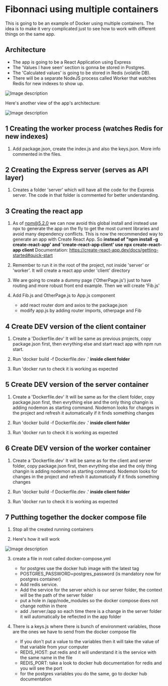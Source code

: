 Fibonnaci using multiple containers
===================================

This is going to be an example of Docker using multiple containers. The idea is to make it very complicated just to see how to work with different things on the same app. 

Architecture
------------
* The app is going to be a React Application using Express
* The 'Values I have seen' section is gonna be stored in Postgres.
* The 'Calculated values' is going to be stored in Redis (volatile DB).
* There will be a separate NodeJS process called Worker that watches Redis for new indexes to show up. 

![Image description](https://github.com/jorgeautomation/Docker_multicontainers/blob/master/architecture.png)

Here's another view of the app's architecture:

![Image description](https://github.com/jorgeautomation/Docker_multicontainers/blob/master/architecture.png)

1 Creating the worker process (watches Redis for new indexes)
-------------------------------------------------------------

1. Add package.json, create the index.js and also the keys.json. More info commented in the files. 


2 Creating the Express server (serves as API layer)
-------------------------------------------------------------

1. Creates a folder 'server' which will have all the code for the Express server. The code in that folder is commented for better understanding.

3 Creating the react app
------------------------

1.  As of npm@5.2.0 we can now avoid this global install and instead use npx to generate the app on the fly to get the most current libraries and avoid many dependency conflicts. This is now the recommended way to generate an app with Create React App. So **instead of "npm install -g create-react-app' and 'create-react-app client' use npx create-react-app client** Documentation: https://create-react-app.dev/docs/getting-started#quick-start

2. Remember to run it in the root of the project, not inside 'server' or 'worker'. It will create a react app under 'client' directory

3. We are going to create a dummy page ('OtherPage.js') just to have routing and more robust front end example. Then we will create 'Fib.js'

4. Add Fib.js and OtherPage.js to App.js component
    - add react router dom and axios to the package.json
    - modify app.js by adding router imports, otherpage and Fib

4 Create DEV version of the client container
------------------------------

1. Create a 'Dockerfile.dev' It will be same as previous projects, copy package.json first, then evrything else and start react app with npm run start.

2. Run 'docker build -f Dockerfile.dev .' **inside client folder**

3. Run 'docker run <containeridfrompreviousstep> to check it is working as expected


5 Create DEV version of the server container
------------------------------

1. Create a 'Dockerfile.dev' It will be same as for the client folder, copy package.json first, then evrything else and the only thing changin is adding nodemon as starting command. Nodemon looks for changes in the project and refresh it automatically if it finds something changes

2. Run 'docker build -f Dockerfile.dev .' **inside client folder**

3. Run 'docker run <containeridfrompreviousstep> to check it is working as expected

6 Create DEV version of the worker container
------------------------------

1. Create a 'Dockerfile.dev' It will be same as for the client and server folder, copy package.json first, then evrything else and the only thing changin is adding nodemon as starting command. Nodemon looks for changes in the project and refresh it automatically if it finds something changes

2. Run 'docker build -f Dockerfile.dev .' **inside client folder**

3. Run 'docker run <containeridfrompreviousstep> to check it is working as expected


7 Putthing together the docker compose file
-----------------------------------------

1. Stop all the created running containers

2. Here's how it will work

![Image description](https://github.com/jorgeautomation/Docker_multicontainers/blob/master/architecture3.png)

3. create a file in root called docker-compose.yml
    - for postgres use the docker hub image with the latest tag
    - POSTGRES_PASSWORD=postgres_password (is mandatory now for postgres container)
    - Add redis service.
    - Add the service for the server which is our server folder, the context will be the path of the server folder
    - put a hole in /app/node_modules so the docker compose does not change nothin in there
    - add ./server:/app so each time there is a change in the server folder it will automatically be reflected in the app folder 

4. There is a keys.js where there is bunch of environment variables, those are the ones we have to send from the docker compose file
    - If you don't put a value to the variables then it will take the value of that variable from your computer
    - REDIS_HOST: put redis and it will understand it is the service with the same name in the file
    - REDIS_PORT: take a look to docker hub documentation for redis and you will see the port
    - for the postgres variables you do the same, go to docker hub documentation